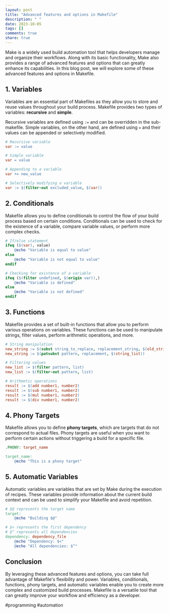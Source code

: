 ```yaml
---
layout: post
title: "Advanced features and options in Makefile"
description: " "
date: 2023-10-05
tags: []
comments: true
share: true
---
```


Make is a widely used build automation tool that helps developers manage and organize their workflows. Along with its basic functionality, Make also provides a range of advanced features and options that can greatly enhance its capabilities. In this blog post, we will explore some of these advanced features and options in Makefile.

## 1. Variables

Variables are an essential part of Makefiles as they allow you to store and reuse values throughout your build process. Makefile provides two types of variables: **recursive** and **simple**.

Recursive variables are defined using `:=` and can be overridden in the sub-makefile. Simple variables, on the other hand, are defined using `=` and their values can be appended or selectively modified.

```makefile
# Recursive variable
var := value

# Simple variable
var = value

# Appending to a variable
var += new_value

# Selectively modifying a variable
var := $(filter-out excluded_value, $(var))
```

## 2. Conditionals

Makefile allows you to define conditionals to control the flow of your build process based on certain conditions. Conditionals can be used to check for the existence of a variable, compare variable values, or perform more complex checks.

```makefile
# If/else statement
ifeq ($(var), value)
    @echo "Variable is equal to value"
else
    @echo "Variable is not equal to value"
endif

# Checking for existence of a variable
ifeq ($(filter undefined, $(origin var)),)
    @echo "Variable is defined"
else
    @echo "Variable is not defined"
endif
```

## 3. Functions

Makefile provides a set of built-in functions that allow you to perform various operations on variables. These functions can be used to manipulate strings, filter values, perform arithmetic operations, and more.

```makefile
# String manipulation
new_string := $(subst string_to_replace, replacement_string, $(old_string))
new_string := $(patsubst pattern, replacement, $(string_list))

# Filtering values
new_list := $(filter pattern, list)
new_list := $(filter-out pattern, list)

# Arithmetic operations
result := $(add number1, number2)
result := $(sub number1, number2)
result := $(mul number1, number2)
result := $(div number1, number2)
```

## 4. Phony Targets

Makefile allows you to define **phony targets**, which are targets that do not correspond to actual files. Phony targets are useful when you want to perform certain actions without triggering a build for a specific file.

```makefile
.PHONY: target_name

target_name:
    @echo "This is a phony target"
```

## 5. Automatic Variables

Automatic variables are variables that are set by Make during the execution of recipes. These variables provide information about the current build context and can be used to simplify your Makefile and avoid repetition.

```makefile
# $@ represents the target name
target:
    @echo "Building $@"

# $< represents the first dependency
# $^ represents all dependencies
dependency: dependency_file
    @echo "Dependency: $<"
    @echo "All dependencies: $^"
```

## Conclusion

By leveraging these advanced features and options, you can take full advantage of Makefile's flexibility and power. Variables, conditionals, functions, phony targets, and automatic variables enable you to create more complex and customized build processes. Makefile is a versatile tool that can greatly improve your workflow and efficiency as a developer.

#programming #automation